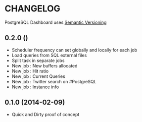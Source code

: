 CHANGELOG
=========

PostgreSQL Dashboard uses [Semantic Versioning](http://semver.org/)

0.2.0 ()
-----------------------

* Scheduler frequency can set globally and locally for each job
* Load queries from SQL external files
* Split task in separate jobs
* New job : New buffers allocated
* New job : Hit ratio
* New job : Current Queries
* New job : Twitter search on #PostgreSQL
* New job : Instance info


0.1.0 (2014-02-09) 
-----------------------

* Quick and Dirty proof of concept


